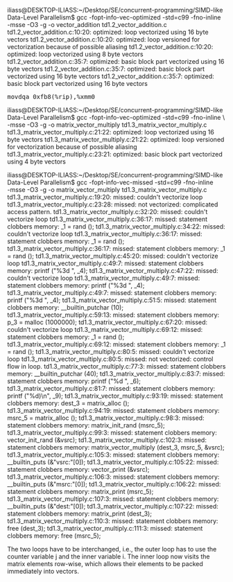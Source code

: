 iliass@DESKTOP-ILIASS:~/Desktop/SE/concurrent-programming/SIMD-like Data-Level Parallelism$ gcc -fopt-info-vec-optimized -std=c99 -fno-inline \
-msse -O3 -g -o vector_addition td1.2_vector_addition.c
    td1.2_vector_addition.c:10:20: optimized: loop vectorized using 16 byte vectors
    td1.2_vector_addition.c:10:20: optimized:  loop versioned for vectorization because of possible aliasing
    td1.2_vector_addition.c:10:20: optimized: loop vectorized using 8 byte vectors
    td1.2_vector_addition.c:35:7: optimized: basic block part vectorized using 16 byte vectors
    td1.2_vector_addition.c:35:7: optimized: basic block part vectorized using 16 byte vectors
    td1.2_vector_addition.c:35:7: optimized: basic block part vectorized using 16 byte vectors

<pre>movdqa 0xfb8(%rip),%xmm0</pre>


iliass@DESKTOP-ILIASS:~/Desktop/SE/concurrent-programming/SIMD-like Data-Level Parallelism$ gcc -fopt-info-vec-optimized -std=c99 -fno-inline \ -msse -O3 -g -o matrix_vector_multiply td1.3_matrix_vector_multiply.c
    td1.3_matrix_vector_multiply.c:21:22: optimized: loop vectorized using 16 byte vectors
    td1.3_matrix_vector_multiply.c:21:22: optimized:  loop versioned for vectorization because of possible aliasing
    td1.3_matrix_vector_multiply.c:23:21: optimized: basic block part vectorized using 4 byte vectors


iliass@DESKTOP-ILIASS:~/Desktop/SE/concurrent-programming/SIMD-like Data-Level Parallelism$ gcc -fopt-info-vec-missed -std=c99 -fno-inline \
-msse -O3 -g -o matrix_vector_multiply td1.3_matrix_vector_multiply.c
    td1.3_matrix_vector_multiply.c:19:20: missed: couldn't vectorize loop
    td1.3_matrix_vector_multiply.c:23:28: missed: not vectorized: complicated access pattern.
    td1.3_matrix_vector_multiply.c:32:20: missed: couldn't vectorize loop
    td1.3_matrix_vector_multiply.c:36:17: missed: statement clobbers memory: _1 = rand ();
    td1.3_matrix_vector_multiply.c:34:22: missed: couldn't vectorize loop
    td1.3_matrix_vector_multiply.c:36:17: missed: statement clobbers memory: _1 = rand ();
    td1.3_matrix_vector_multiply.c:36:17: missed: statement clobbers memory: _1 = rand ();
    td1.3_matrix_vector_multiply.c:45:20: missed: couldn't vectorize loop
    td1.3_matrix_vector_multiply.c:49:7: missed: statement clobbers memory: printf ("%3d ", _4);
    td1.3_matrix_vector_multiply.c:47:22: missed: couldn't vectorize loop
    td1.3_matrix_vector_multiply.c:49:7: missed: statement clobbers memory: printf ("%3d ", _4);
    td1.3_matrix_vector_multiply.c:49:7: missed: statement clobbers memory: printf ("%3d ", _4);
    td1.3_matrix_vector_multiply.c:51:5: missed: statement clobbers memory: __builtin_putchar (10);
    td1.3_matrix_vector_multiply.c:59:13: missed: statement clobbers memory: p_3 = malloc (1000000);
    td1.3_matrix_vector_multiply.c:67:20: missed: couldn't vectorize loop
    td1.3_matrix_vector_multiply.c:69:12: missed: statement clobbers memory: _1 = rand ();
    td1.3_matrix_vector_multiply.c:69:12: missed: statement clobbers memory: _1 = rand ();
    td1.3_matrix_vector_multiply.c:80:5: missed: couldn't vectorize loop
    td1.3_matrix_vector_multiply.c:80:5: missed: not vectorized: control flow in loop.
    td1.3_matrix_vector_multiply.c:77:3: missed: statement clobbers memory: __builtin_putchar (40);
    td1.3_matrix_vector_multiply.c:83:7: missed: statement clobbers memory: printf ("%d ", _6);
    td1.3_matrix_vector_multiply.c:81:7: missed: statement clobbers memory: printf ("%d)\n", _9);
    td1.3_matrix_vector_multiply.c:93:19: missed: statement clobbers memory: dest_3 = matrix_alloc ();
    td1.3_matrix_vector_multiply.c:94:19: missed: statement clobbers memory: msrc_5 = matrix_alloc ();
    td1.3_matrix_vector_multiply.c:98:3: missed: statement clobbers memory: matrix_init_rand (msrc_5);
    td1.3_matrix_vector_multiply.c:99:3: missed: statement clobbers memory: vector_init_rand (&vsrc);
    td1.3_matrix_vector_multiply.c:102:3: missed: statement clobbers memory: matrix_vector_multiply (dest_3, msrc_5, &vsrc);
    td1.3_matrix_vector_multiply.c:105:3: missed: statement clobbers memory: __builtin_puts (&"vsrc:"[0]);
    td1.3_matrix_vector_multiply.c:105:22: missed: statement clobbers memory: vector_print (&vsrc);
    td1.3_matrix_vector_multiply.c:106:3: missed: statement clobbers memory: __builtin_puts (&"msrc:"[0]);
    td1.3_matrix_vector_multiply.c:106:22: missed: statement clobbers memory: matrix_print (msrc_5);
    td1.3_matrix_vector_multiply.c:107:3: missed: statement clobbers memory: __builtin_puts (&"dest:"[0]);
    td1.3_matrix_vector_multiply.c:107:22: missed: statement clobbers memory: matrix_print (dest_3);
    td1.3_matrix_vector_multiply.c:110:3: missed: statement clobbers memory: free (dest_3);
    td1.3_matrix_vector_multiply.c:111:3: missed: statement clobbers memory: free (msrc_5);



The two loops have to be interchanged, i.e., the outer loop has to use the counter variable j and the inner variable i. The inner loop now visits the matrix elements row-wise, which allows their elements to be packed immediately into vectors.